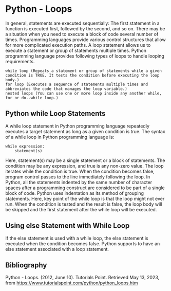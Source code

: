 # Python - Loops

In general, statements are executed sequentially: The first statement in a function is executed first, followed by the second, and so on. There may be a situation when you need to execute a block of code several number of times. Programming languages provide various control structures that allow for more complicated execution paths. A loop statement allows us to execute a statement or group of statements multiple times. Python programming language provides following types of loops to handle looping requirements.

    while loop (Repeats a statement or group of statements while a given condition is TRUE. It tests the condition before executing the loop body.)
    for loop (Executes a sequence of statements multiple times and abbreviates the code that manages the loop variable.)
    nested loops (You can use one or more loop inside any another while, for or do..while loop.)

## Python while Loop Statements

A while loop statement in Python programming language repeatedly executes a target statement as long as a given condition is true. The syntax of a while loop in Python programming language is:

    while expression:
        statement(s)

Here, statement(s) may be a single statement or a block of statements. The condition may be any expression, and true is any non-zero value. The loop iterates while the condition is true. When the condition becomes false, program control passes to the line immediately following the loop. In Python, all the statements indented by the same number of character spaces after a programming construct are considered to be part of a single block of code. Python uses indentation as its method of grouping statements. Here, key point of the while loop is that the loop might not ever run. When the condition is tested and the result is false, the loop body will be skipped and the first statement after the while loop will be executed.

## Using else Statement with While Loop

If the else statement is used with a while loop, the else statement is executed when the condition becomes false. Python supports to have an else statement associated with a loop statement.

## Bibliography

Python - Loops. (2012, June 10). Tutorials Point. Retrieved May 13, 2023, from https://www.tutorialspoint.com/python/python_loops.htm